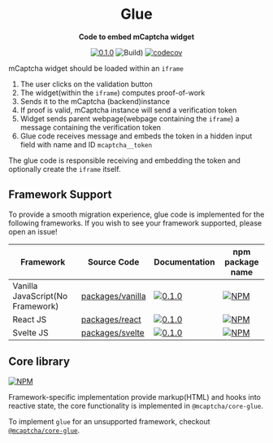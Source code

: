 <div align="center">
  <h1>Glue</h1>
<strong>Code to embed mCaptcha widget</strong>

[![0.1.0](https://img.shields.io/badge/TypeScript_docs-master-2b7489)](https://mcaptcha.github.io/glue/)
![Build)](<https://github.com/mCaptcha/glue/workflows/CI%20(Linux)/badge.svg>)
[![codecov](https://codecov.io/gh/mCaptcha/glue/branch/master/graph/badge.svg)](https://codecov.io/gh/mCaptcha/glue)

</div>

mCaptcha widget should be loaded within an `iframe`

1. The user clicks on the validation button
2. The widget(within the `iframe`) computes proof-of-work
3. Sends it to the mCaptcha (backend)instance
4. If proof is valid, mCaptcha instance will send a verification token
5. Widget sends parent webpage(webpage containing the `iframe`) a
   message containing the verification token
6. Glue code receives message and embeds the token in a hidden input
   field with name and ID `mcaptcha__token`

The glue code is responsible receiving and embedding the token and
optionally create the `iframe` itself.

## Framework Support

To provide a smooth migration experience, glue code is implemented for
the following frameworks. If you wish to see your framework supported,
please open an issue!

| Framework                        | Source Code                            | Documentation                                                                                                   | npm package name                                                                                                        |
| -------------------------------- | -------------------------------------- | --------------------------------------------------------------------------------------------------------------- | ----------------------------------------------------------------------------------------------------------------------- |
| Vanilla JavaScript(No Framework) | [packages/vanilla](./packages/vanilla) | [![0.1.0](https://img.shields.io/badge/TypeScript_docs-master-2b7489)](https://mcaptcha.github.io/glue/vanilla) | [![NPM](https://img.shields.io/npm/v/@mcaptcha/vanilla-glue.svg)](https://www.npmjs.com/package/@mcaptcha/vanilla-glue) |
| React JS                         | [packages/react](./packages/react)     | [![0.1.0](https://img.shields.io/badge/TypeScript_docs-master-2b7489)](https://mcaptcha.github.io/glue/react/)  | [![NPM](https://img.shields.io/npm/v/@mcaptcha/react-glue.svg)](https://www.npmjs.com/package/@mcaptcha/react-glue)     |
| Svelte JS                        | [packages/svelte](./packages/svelte)   | [![0.1.0](https://img.shields.io/badge/TypeScript_docs-master-2b7489)](https://mcaptcha.github.io/glue/svelte/) | [![NPM](https://img.shields.io/npm/v/@mcaptcha/svelte-glue.svg)](https://www.npmjs.com/package/@mcaptcha/svelte-glue)   |

## Core library

[![NPM](https://img.shields.io/npm/v/@mcaptcha/core-glue.svg)](https://www.npmjs.com/package/@mcaptcha/core-glue)

Framework-specific implementation provide markup(HTML) and hooks into
reactive state, the core functionality is implemented in
`@mcaptcha/core-glue`.

To implement `glue` for an unsupported framework, checkout
[`@mcaptcha/core-glue`](https://www.npmjs.com/package/@mcaptcha/core-glue).
